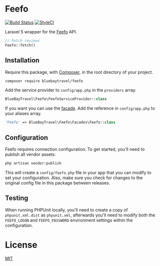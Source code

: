 # Feefo

[![Build Status](https://img.shields.io/travis/BlueBayTravel/Feefo.svg?style=flat-square)](https://travis-ci.org/BlueBayTravel/Feefo)
[![StyleCI](https://styleci.io/repos/49071201/shield)](https://styleci.io/repos/49071201)

Laravel 5 wrapper for the [Feefo](https://www.feefo.com/documentation/feefo_integration.pdf#page=37) API.

```php
// Fetch reviews
Feefo::fetch()
```

## Installation

Require this package, with [Composer](https://getcomposer.org/), in the root directory of your project.

```bash
composer require bluebaytravel/feefo
```

Add the service provider to `config/app.php` in the `providers` array.

```php
BlueBayTravel\Feefo\FeefoServiceProvider::class
```

If you want you can use the [facade](http://laravel.com/docs/facades). Add the reference in `config/app.php` to your aliases array.

```php
'Feefo' => BlueBayTravel\Feefo\Facades\Feefo::class
```

## Configuration

Feefo requires connection configuration. To get started, you'll need to publish all vendor assets:

```bash
php artisan vendor:publish
```

This will create a `config/feefo.php` file in your app that you can modify to set your configuration. Also, make sure you check for changes to the original config file in this package between releases.

## Testing

When running PHPUnit locally, you'll need to create a copy of `phpunit.xml.dist` as `phpunit.xml`, afterwards you'll need to modify both the `FEEFO_LOGON` and `FEEFO_PASSWORD` environment settings within the configuration.

# License

[MIT](/LICENSE)
